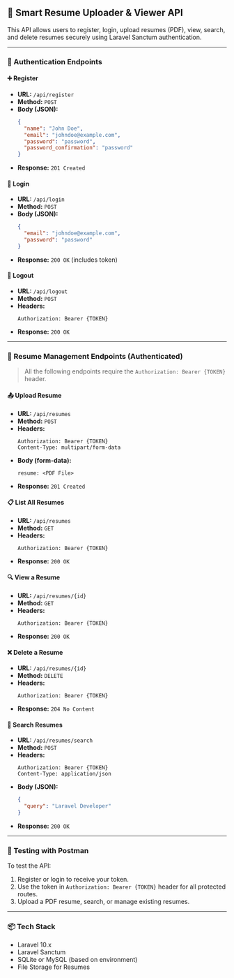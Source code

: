 
## 📄 Smart Resume Uploader & Viewer API

This API allows users to register, login, upload resumes (PDF), view, search, and delete resumes securely using Laravel Sanctum authentication.

---

### 🔐 Authentication Endpoints

#### ➕ Register
- **URL:** `/api/register`
- **Method:** `POST`
- **Body (JSON):**
  ```json
  {
    "name": "John Doe",
    "email": "johndoe@example.com",
    "password": "password",
    "password_confirmation": "password"
  }
  ```
- **Response:** `201 Created`

#### 🔑 Login
- **URL:** `/api/login`
- **Method:** `POST`
- **Body (JSON):**
  ```json
  {
    "email": "johndoe@example.com",
    "password": "password"
  }
  ```
- **Response:** `200 OK` (includes token)

#### 🚪 Logout
- **URL:** `/api/logout`
- **Method:** `POST`
- **Headers:**
  ```
  Authorization: Bearer {TOKEN}
  ```
- **Response:** `200 OK`

---

### 📁 Resume Management Endpoints (Authenticated)

> All the following endpoints require the `Authorization: Bearer {TOKEN}` header.

#### 📤 Upload Resume
- **URL:** `/api/resumes`
- **Method:** `POST`
- **Headers:**
  ```
  Authorization: Bearer {TOKEN}
  Content-Type: multipart/form-data
  ```
- **Body (form-data):**
  ```
  resume: <PDF File>
  ```
- **Response:** `201 Created`

#### 📋 List All Resumes
- **URL:** `/api/resumes`
- **Method:** `GET`
- **Headers:**
  ```
  Authorization: Bearer {TOKEN}
  ```
- **Response:** `200 OK`

#### 🔍 View a Resume
- **URL:** `/api/resumes/{id}`
- **Method:** `GET`
- **Headers:**
  ```
  Authorization: Bearer {TOKEN}
  ```
- **Response:** `200 OK`

#### ❌ Delete a Resume
- **URL:** `/api/resumes/{id}`
- **Method:** `DELETE`
- **Headers:**
  ```
  Authorization: Bearer {TOKEN}
  ```
- **Response:** `204 No Content`

#### 🔎 Search Resumes
- **URL:** `/api/resumes/search`
- **Method:** `POST`
- **Headers:**
  ```
  Authorization: Bearer {TOKEN}
  Content-Type: application/json
  ```
- **Body (JSON):**
  ```json
  {
    "query": "Laravel Developer"
  }
  ```
- **Response:** `200 OK`

---

### 🧪 Testing with Postman

To test the API:
1. Register or login to receive your token.
2. Use the token in `Authorization: Bearer {TOKEN}` header for all protected routes.
3. Upload a PDF resume, search, or manage existing resumes.

---

### 📦 Tech Stack
- Laravel 10.x
- Laravel Sanctum
- SQLite or MySQL (based on environment)
- File Storage for Resumes
